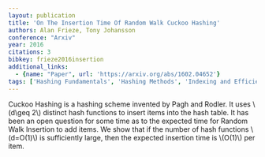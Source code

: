 ```yaml
---
layout: publication
title: 'On The Insertion Time Of Random Walk Cuckoo Hashing'
authors: Alan Frieze, Tony Johansson
conference: "Arxiv"
year: 2016
citations: 3
bibkey: frieze2016insertion
additional_links:
  - {name: "Paper", url: 'https://arxiv.org/abs/1602.04652'}
tags: ['Hashing Fundamentals', 'Hashing Methods', 'Indexing and Efficiency']
---
```

Cuckoo Hashing is a hashing scheme invented by Pagh and Rodler. It uses
\\(d\geq 2\\) distinct hash functions to insert items into the hash table. It has
been an open question for some time as to the expected time for Random Walk
Insertion to add items. We show that if the number of hash functions \\(d=O(1)\\)
is sufficiently large, then the expected insertion time is \\(O(1)\\) per item.
